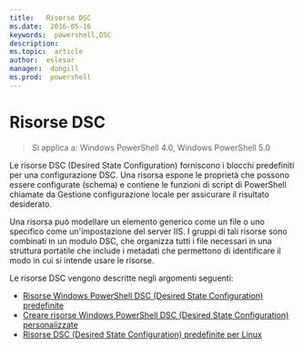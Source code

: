 ```yaml
---
title:   Risorse DSC
ms.date:  2016-05-16
keywords:  powershell,DSC
description:  
ms.topic:  article
author:  eslesar
manager:  dongill
ms.prod:  powershell
---
```


# Risorse DSC

>Si applica a: Windows PowerShell 4.0, Windows PowerShell 5.0

Le risorse DSC (Desired State Configuration) forniscono i blocchi predefiniti per una configurazione DSC. Una risorsa espone le proprietà che possono essere configurate (schema) e contiene le funzioni di script di PowerShell chiamate da Gestione configurazione locale per assicurare il risultato desiderato.

Una risorsa può modellare un elemento generico come un file o uno specifico come un'impostazione del server IIS.  I gruppi di tali risorse sono combinati in un modulo DSC, che organizza tutti i file necessari in una struttura portatile che include i metadati che permettono di identificare il modo in cui si intende usare le risorse.  

Le risorse DSC vengono descritte negli argomenti seguenti:

- [Risorse Windows PowerShell DSC (Desired State Configuration) predefinite](builtInResource.md)
- [Creare risorse Windows PowerShell DSC (Desired State Configuration) personalizzate](authoringResource.md)
- [Risorse DSC (Desired State Configuration) predefinite per Linux](lnxBuiltInResources.md)



<!--HONumber=May16_HO3-->


